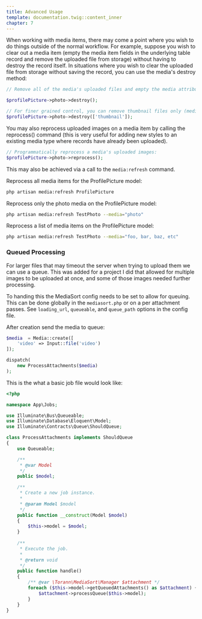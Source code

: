 ```yaml
---
title: Advanced Usage
template: documentation.twig::content_inner
chapter: 7
---
```

When working with media items, there may come a point where you wish to do things outside of the normal workflow.  For example, suppose you wish to clear out a media item (empty the media item fields in the underlying table record and remove the uploaded file from storage) without having to destroy the record itself.  In situations where you wish to clear the uploaded file from storage without saving the record, you can use the media's destroy method:

```php
// Remove all of the media's uploaded files and empty the media attributes on the model:

$profilePicture->photo->destroy();

// For finer grained control, you can remove thumbnail files only (media attributes in the model will not be emptied).
$profilePicture->photo->destroy(['thumbnail']);
```

You may also reprocess uploaded images on a media item by calling the reprocess() command (this is very useful for adding new styles to an existing media type where records have already been uploaded).

```php
// Programmatically reprocess a media's uploaded images:
$profilePicture->photo->reprocess();
```

This may also be achieved via a call to the `media:refresh` command.

Reprocess all media items for the ProfilePicture model:

```bash
php artisan media:refresh ProfilePicture
```

Reprocess only the photo media on the ProfilePicture model:

```bash
php artisan media:refresh TestPhoto --media="photo"
```

Reprocess a list of media items on the ProfilePicture model:

```bash
php artisan media:refresh TestPhoto --media="foo, bar, baz, etc"
```

### Queued Processing

For larger files that may timeout the server when trying to upload them we can use a queue. This was added for a project I did that allowed for multiple images to be uploaded at once, and some of those images needed further processing.

To handing this the MediaSort config needs to be set to allow for queuing. This can be done globally in the `mediasort.php` or on a per attachment passes. See `loading_url`, `queueable`, and `queue_path` options in the config file.

After creation send the media to queue:

```php
$media  = Media::create([
    'video' => Input::file('video')
]);

dispatch(
    new ProcessAttachments($media)
);
```

This is the what a basic job file would look like:
 
```php
<?php 

namespace App\Jobs;

use Illuminate\Bus\Queueable;
use Illuminate\Database\Eloquent\Model;
use Illuminate\Contracts\Queue\ShouldQueue;

class ProcessAttachments implements ShouldQueue
{
    use Queueable;

    /**
     * @var Model
     */
    public $model;

    /**
     * Create a new job instance.
     *
     * @param Model $model
     */
    public function __construct(Model $model)
    {
        $this->model = $model;
    }
    
    /**
     * Execute the job.
     *
     * @return void
     */
    public function handle()
    {
        /** @var \Torann\MediaSort\Manager $attachment */
        foreach ($this->model->getQueuedAttachments() as $attachment) {
            $attachment->processQueue($this->model);
        }
    }
}
```
